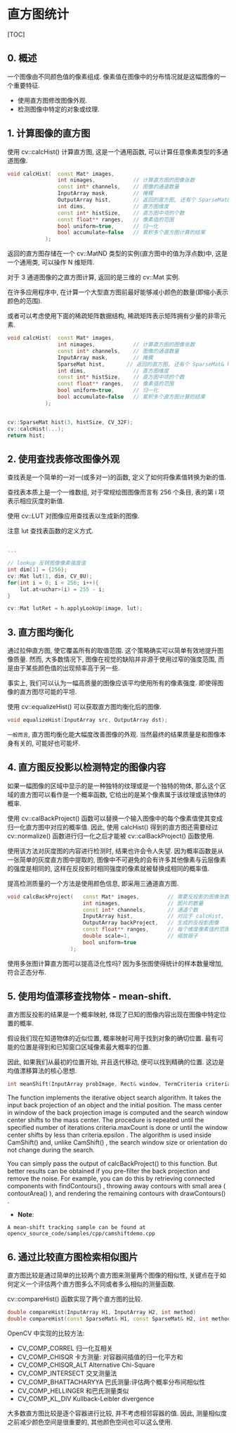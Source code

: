 # 直方图统计    

[TOC]

## 0. 概述

一个图像由不同颜色值的像素组成. 像素值在图像中的分布情况就是这幅图像的一个重要特征.   

- 使用直方图修改图像外观.   
- 检测图像中特定的对象或纹理.    

## 1. 计算图像的直方图   

使用 cv::calcHist() 计算直方图, 这是一个通用函数, 可以计算任意像素类型的多通道图像.   

```cpp
void calcHist(  const Mat* images, 
                int nimages,            // 计算直方图的图像张数
                const int* channels,    // 图像的通道数量
                InputArray mask,        // 掩模
                OutputArray hist,       // 返回的直方图, 还有个 SparseMat& hist,
                int dims,               // 直方图维度
                const int* histSize,    // 直方图中项的个数
                const float** ranges,   // 像素值的范围
                bool uniform=true,      // 归一化
                bool accumulate=false   // 累积多个直方图计算的结果
            );
```
返回的直方图存储在一个 cv::MatND 类型的实例(直方图中的值为浮点数)中, 这是一个通用类, 可以操作 N 维矩阵.   

对于 3 通道图像的之直方图计算, 返回的是三维的 cv::Mat 实例.    

在许多应用程序中, 在计算一个大型直方图前最好能够减小颜色的数量(即缩小表示颜色的范围).      

或者可以考虑使用下面的稀疏矩阵数据结构, 稀疏矩阵表示矩阵拥有少量的非零元素.   

```cpp
void calcHist(  const Mat* images, 
                int nimages,            // 计算直方图的图像张数
                const int* channels,    // 图像的通道数量
                InputArray mask,        // 掩模
                SparseMat hist,       // 返回的直方图, 还有个 SparseMat& hist,
                int dims,               // 直方图维度
                const int* histSize,    // 直方图中项的个数
                const float** ranges,   // 像素值的范围
                bool uniform=true,      // 归一化
                bool accumulate=false   // 累积多个直方图计算的结果
            );


cv::SparseMat hist(3, histSize, CV_32F);
cv::calcHist(...);
return hist;
```

## 2. 使用查找表修改图像外观    

查找表是一个简单的一对一(或多对一)的函数, 定义了如何将像素值转换为新的值.   

查找表本质上是一个一维数组, 对于常规绘图图像而言有 256 个条目, 表的第 i 项表示相应灰度的新值.   

使用 cv::LUT 对图像应用查找表以生成新的图像.   

注意 lut 查找表函数的定义方式.    
```cpp

...

// lookup 反转图像像素强度值
int dim[1] = {256};
cv::Mat lut(1, dim, CV_8U);
for(int i = 0; i < 256; i++){
    lut.at<uchar>(i) = 255 - i;
}

cv::Mat lutRet = h.applyLookUp(image, lut);
```

## 3. 直方图均衡化   

通过拉伸直方图, 使它覆盖所有的取值范围. 这个策略确实可以简单有效地提升图像质量.  然而, 大多数情况下, 图像在视觉的缺陷并非源于使用过窄的强度范围, 而是由于某些颜色值的出现频率高于另一些.   

事实上, 我们可以认为一幅高质量的图像应该平均使用所有的像素强度. 即使得图像的直方图尽可能的平坦.   

使用 cv::equalizeHist() 可以获取直方图均衡化后的图像.   
```cpp
void equalizeHist(InputArray src, OutputArray dst);
```  

`一般而言`, 直方图均衡化能大幅度改善图像的外观. 当然最终的结果质量是和图像本身有关的, 可能好也可能坏.   

## 4. 直方图反投影以检测特定的图像内容    

如果一幅图像的区域中显示的是一种独特的纹理或是一个独特的物体, 那么这个区域的直方图可以看作是一个概率函数, 它给出的是某个像素属于该纹理或该物体的概率.   

使用 cv::calBackProject() 函数可以替换一个输入图像中的每个像素值使其变成归一化直方图中对应的概率值. 因此, 使用 calcHist() 得到的直方图还需要经过 cv::normalize() 函数进行归一化之后才能被 cv::calBackProject() 函数使用.   

使用该方法对灰度图的内容进行检测时, 结果也许会令人失望. 因为概率函数是从一张简单的灰度直方图中提取的, 图像中不可避免的会有许多其他像素与云层像素的强度是相同的, 这样在反投影时相同强度的像素就被替换成相同的概率值.    

提高检测质量的一个方法是使用颜色信息, 即采用三通道直方图.   

```cpp
void calcBackProject(   const Mat* images,         // 需要反投影的图像张数
                        int nimages,               // 图片的数量
                        const int* channels,       // 通道个数
                        InputArray hist,           // 对应于 calcHist, 也可以是 const SparseMat& hist, 
                        OutputArray backProject,   // 生成的反投影图像
                        const float** ranges,      // 每个维度像素值的范围
                        double scale=1,            // 缩放银子
                        bool uniform=true 
                    );
```

使用多张图计算直方图可以提高泛化性吗? 因为多张图使得统计的样本数量增加, 符合正态分布.   

## 5. 使用均值漂移查找物体 - mean-shift.    

直方图反投影的结果是一个概率映射, 体现了已知的图像内容出现在图像中特定位置的概率. 

假设我们现在知道物体的近似位置, 概率映射可用于找到对象的确切位置. 最有可能的位置是得到和已知窗口区域像素最大概率的位置.   

因此, 如果我们从最初的位置开始, 并且迭代移动, 便可以找到精确的位置. 这边是均值漂移算法的核心思想.   

```cpp
int meanShift(InputArray probImage, Rect& window, TermCriteria criteria);
```

The function implements the iterative object search algorithm. It takes the input back projection of an object and the initial position. The mass center in window of the back projection image is computed and the search window center shifts to the mass center. The procedure is repeated until the specified number of iterations criteria.maxCount is done or until the window center shifts by less than criteria.epsilon . The algorithm is used inside CamShift() and, unlike CamShift() , the search window size or orientation do not change during the search. 

You can simply pass the output of calcBackProject() to this function. But better results can be obtained if you pre-filter the back projection and remove the noise. For example, you can do this by retrieving connected components with findContours() , throwing away contours with small area ( contourArea() ), and rendering the remaining contours with drawContours() .

- **Note**:
```
A mean-shift tracking sample can be found at opencv_source_code/samples/cpp/camshiftdemo.cpp   
```

## 6. 通过比较直方图检索相似图片   

直方图比较是通过简单的比较两个直方图来测量两个图像的相似性, 关键点在于如何定义一个评估两个直方图多么不同或者多么相似的测量函数.   

cv::compareHist() 函数实现了两个直方图的比较.   

```cpp
double compareHist(InputArray H1, InputArray H2, int method)
double compareHist(const SparseMat& H1, const SparseMat& H2, int method)
```
OpenCV 中实现的比较方法:   

- CV_COMP_CORREL 归一化互相关    
- CV_COMP_CHISQR 卡方测量: 对容器间插值的归一化平方和   
- CV_COMP_CHISQR_ALT Alternative Chi-Square   
- CV_COMP_INTERSECT 交叉测量法   
- CV_COMP_BHATTACHARYYA 巴氏测量:评估两个概率分布间相似性   
- CV_COMP_HELLINGER 和巴氏测量类似  
- CV_COMP_KL_DIV Kullback-Leibler divergence  

大多数直方图比较是逐个容器进行比较, 并不考虑相邻容器的值. 因此, 测量相似度之前减少颜色空间是很重要的, 其他颜色空间也可以这么使用.   


